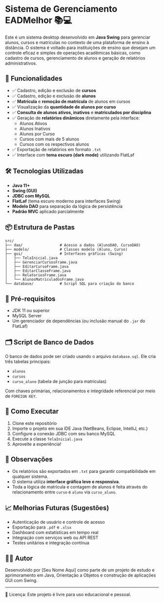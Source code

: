# Sistema de Gerenciamento EADMelhor 📚💻

Este é um sistema desktop desenvolvido em **Java Swing** para gerenciar alunos, cursos e matrículas no contexto de uma plataforma de ensino à distância. O sistema é voltado para instituições de ensino que desejam um controle eficaz e simples de operações acadêmicas básicas, como cadastro de cursos, gerenciamento de alunos e geração de relatórios administrativos.

## 🎯 Funcionalidades

- ✅ Cadastro, edição e exclusão de **cursos**
- ✅ Cadastro, edição e exclusão de **alunos**
- ✅ **Matrícula** e **remoção de matrícula** de alunos em cursos
- ✅ Visualização da **quantidade de alunos por curso**
- ✅ **Consulta de alunos ativos, inativos** e **matriculados por disciplina**
- ✅ Geração de **relatórios dinâmicos** diretamente pela interface:
  - Alunos Ativos
  - Alunos Inativos
  - Alunos por Curso
  - Cursos com mais de 5 alunos
  - Cursos com os respectivos alunos
- ✅ Exportação de relatórios em formato `.txt`
- ✅ Interface com **tema escuro (dark mode)** utilizando FlatLaf

## 🛠️ Tecnologias Utilizadas

- **Java 11+**
- **Swing (GUI)**
- **JDBC com MySQL**
- **FlatLaf** (tema escuro moderno para interfaces Swing)
- **Modelo DAO** para separação da lógica de persistência
- **Padrão MVC** aplicado parcialmente

## 📦 Estrutura de Pastas

```
src/
├── dao/                 # Acesso a dados (AlunoDAO, CursoDAO)
├── modelo/              # Classes modelo (Aluno, Curso)
├── gui/                 # Interfaces gráficas (Swing)
│   ├── TelaInicial.java
│   ├── GerenciarCursosFrame.java
│   ├── EditarCursoFrame.java
│   ├── EditarClasseFrame.java
│   ├── RelatoriosFrame.java
│   └── AlunosMatriculadosFrame.java
└── database/            # Script SQL para criação do banco
```

## 🧪 Pré-requisitos

- JDK 11 ou superior
- MySQL Server
- Um gerenciador de dependências (ou inclusão manual do `.jar` do FlatLaf)

## 🗂️ Script de Banco de Dados

O banco de dados pode ser criado usando o arquivo `database.sql`. Ele cria três tabelas principais:

- `alunos`
- `cursos`
- `curso_aluno` (tabela de junção para matrículas)

Com chaves primárias, relacionamentos e integridade referencial por meio de `FOREIGN KEY`.

## 🚀 Como Executar

1. Clone este repositório
2. Importe o projeto em sua IDE Java (NetBeans, Eclipse, IntelliJ, etc.)
3. Configure a conexão JDBC com seu banco MySQL
4. Execute a classe `TelaInicial.java`
5. Aproveite a experiência!

## 📌 Observações

- Os relatórios são exportados em `.txt` para garantir compatibilidade em qualquer sistema.
- O sistema utiliza **interface gráfica leve e responsiva**.
- Toda a lógica de matrícula e contagem de alunos é feita através do relacionamento entre `curso` e `aluno` via `curso_aluno`.

## 📈 Melhorias Futuras (Sugestões)

- Autenticação de usuário e controle de acesso
- Exportação para `.pdf` e `.xlsx`
- Dashboard com estatísticas em tempo real
- Integração com serviços web ou API REST
- Testes unitários e integração contínua

## 👨‍💻 Autor

Desenvolvido por [Seu Nome Aqui] como parte de um projeto de estudo e aprimoramento em Java, Orientação a Objetos e construção de aplicações GUI com Swing.

---

📝 Licença: Este projeto é livre para uso educacional e pessoal.